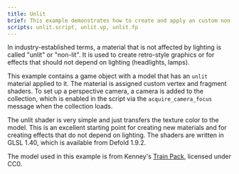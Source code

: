 ```yaml
---
title: Unlit
brief: This example demonstrates how to create and apply an custom non-lit material to a 3D model.
scripts: unlit.script, unlit.vp, unlit.fp
---
```


In industry-established terms, a material that is not affected by lighting is called "unlit" or "non-lit". It is used to create retro-style graphics or for effects that should not depend on lighting (headlights, lamps).

This example contains a game object with a model that has an `unlit` material applied to it. The material is assigned custom vertex and fragment shaders. To set up a perspective camera, a camera is added to the collection, which is enabled in the script via the `acquire_camera_focus` message when the collection loads.

The unlit shader is very simple and just transfers the texture color to the model. This is an excellent starting point for creating new materials and for creating effects that do not depend on lighting. The shaders are written in GLSL 1.40, which is available from Defold 1.9.2.

The model used in this example is from Kenney's [Train Pack](https://kenney.nl/assets/train-kit), licensed under CC0.

